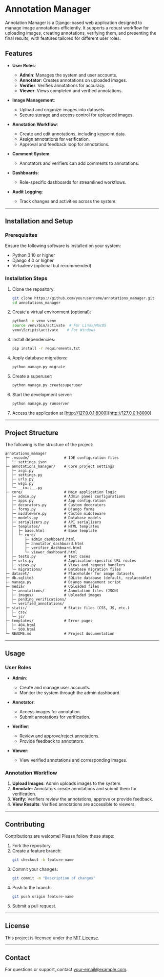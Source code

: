 # Annotation Manager

Annotation Manager is a Django-based web application designed to manage image annotations efficiently. It supports a robust workflow for uploading images, creating annotations, verifying them, and presenting the final results, with features tailored for different user roles.

## Features

- **User Roles**:

  - **Admin**: Manages the system and user accounts.
  - **Annotator**: Creates annotations on uploaded images.
  - **Verifier**: Verifies annotations for accuracy.
  - **Viewer**: Views completed and verified annotations.

- **Image Management**:

  - Upload and organize images into datasets.
  - Secure storage and access control for uploaded images.

- **Annotation Workflow**:

  - Create and edit annotations, including keypoint data.
  - Assign annotations for verification.
  - Approval and feedback loop for annotations.

- **Comment System**:

  - Annotators and verifiers can add comments to annotations.

- **Dashboards**:

  - Role-specific dashboards for streamlined workflows.

- **Audit Logging**:
  - Track changes and activities across the system.

---

## Installation and Setup

### Prerequisites

Ensure the following software is installed on your system:

- Python 3.10 or higher
- Django 4.0 or higher
- Virtualenv (optional but recommended)

### Installation Steps

1. Clone the repository:

   ```bash
   git clone https://github.com/yourusername/annotations_manager.git
   cd annotations_manager
   ```

2. Create a virtual environment (optional):

   ```bash
   python3 -m venv venv
   source venv/bin/activate  # For Linux/MacOS
   venv\Scripts\activate    # For Windows
   ```

3. Install dependencies:

   ```bash
   pip install -r requirements.txt
   ```

4. Apply database migrations:

   ```bash
   python manage.py migrate
   ```

5. Create a superuser:

   ```bash
   python manage.py createsuperuser
   ```

6. Start the development server:

   ```bash
   python manage.py runserver
   ```

7. Access the application at [http://127.0.0.1:8000](http://127.0.0.1:8000).

---

## Project Structure

The following is the structure of the project:

```
annotations_manager
├─ .vscode/                # IDE configuration files
│  └─ settings.json
├─ annotations_manager/    # Core project settings
│  ├─ asgi.py
│  ├─ settings.py
│  ├─ urls.py
│  ├─ wsgi.py
│  └─ __init__.py
├─ core/                   # Main application logic
│  ├─ admin.py             # Admin panel configurations
│  ├─ apps.py              # App configuration
│  ├─ decorators.py        # Custom decorators
│  ├─ forms.py             # Django forms
│  ├─ middleware.py        # Custom middleware
│  ├─ models.py            # Database models
│  ├─ serializers.py       # API serializers
│  ├─ templates/           # HTML templates
│  │  ├─ base.html         # Base template
│  │  └─ core/
│  │     ├─ admin_dashboard.html
│  │     ├─ annotator_dashboard.html
│  │     ├─ verifier_dashboard.html
│  │     └─ viewer_dashboard.html
│  ├─ tests.py             # Test cases
│  ├─ urls.py              # Application-specific URL routes
│  ├─ views.py             # Views and request handlers
│  └─ migrations/          # Database migration files
├─ dataset/                # Placeholder for image datasets
├─ db.sqlite3              # SQLite database (default, replaceable)
├─ manage.py               # Django management script
├─ media/                  # Uploaded files
│  ├─ annotations/         # Annotation files (JSON)
│  ├─ images/              # Uploaded images
│  ├─ pending_verifications/
│  └─ verified_annotations/
├─ static/                 # Static files (CSS, JS, etc.)
│  ├─ css/
│  └─ js/
├─ templates/              # Error pages
│  ├─ 404.html
│  └─ 500.html
└─ README.md               # Project documentation
```

---

## Usage

### User Roles

- **Admin**:

  - Create and manage user accounts.
  - Monitor the system through the admin dashboard.

- **Annotator**:

  - Access images for annotation.
  - Submit annotations for verification.

- **Verifier**:

  - Review and approve/reject annotations.
  - Provide feedback to annotators.

- **Viewer**:
  - View verified annotations and corresponding images.

### Annotation Workflow

1. **Upload Images**: Admin uploads images to the system.
2. **Annotate**: Annotators create annotations and submit them for verification.
3. **Verify**: Verifiers review the annotations, approve or provide feedback.
4. **View Results**: Verified annotations are accessible to viewers.

---

## Contributing

Contributions are welcome! Please follow these steps:

1. Fork the repository.
2. Create a feature branch:
   ```bash
   git checkout -b feature-name
   ```
3. Commit your changes:
   ```bash
   git commit -m "Description of changes"
   ```
4. Push to the branch:
   ```bash
   git push origin feature-name
   ```
5. Submit a pull request.

---

## License

This project is licensed under the [MIT License](LICENSE).

---

## Contact

For questions or support, contact [your-email@example.com](mailto:your-email@example.com).
